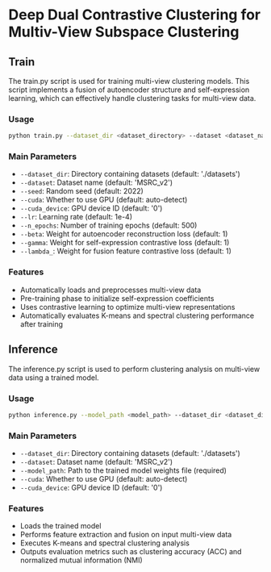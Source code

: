 # Deep Dual Contrastive Clustering for Multiv-View Subspace Clustering

## Train

The train.py script is used for training multi-view clustering models. This script implements a fusion of autoencoder structure and self-expression learning, which can effectively handle clustering tasks for multi-view data.

### Usage

```bash
python train.py --dataset_dir <dataset_directory> --dataset <dataset_name> --cuda_device <GPU_device_id> --n_epochs <training_epochs> --lr <learning_rate>
```

### Main Parameters

- `--dataset_dir`: Directory containing datasets (default: './datasets')
- `--dataset`: Dataset name (default: 'MSRC_v2')
- `--seed`: Random seed (default: 2022)
- `--cuda`: Whether to use GPU (default: auto-detect)
- `--cuda_device`: GPU device ID (default: '0')
- `--lr`: Learning rate (default: 1e-4)
- `--n_epochs`: Number of training epochs (default: 500)
- `--beta`: Weight for autoencoder reconstruction loss (default: 1)
- `--gamma`: Weight for self-expression contrastive loss (default: 1)
- `--lambda_`: Weight for fusion feature contrastive loss (default: 1)

### Features

- Automatically loads and preprocesses multi-view data
- Pre-training phase to initialize self-expression coefficients
- Uses contrastive learning to optimize multi-view representations
- Automatically evaluates K-means and spectral clustering performance after training

## Inference

The inference.py script is used to perform clustering analysis on multi-view data using a trained model.

### Usage

```bash
python inference.py --model_path <model_path> --dataset_dir <dataset_directory> --dataset <dataset_name> --cuda_device <GPU_device_id>
```

### Main Parameters

- `--dataset_dir`: Directory containing datasets (default: './datasets')
- `--dataset`: Dataset name (default: 'MSRC_v2')
- `--model_path`: Path to the trained model weights file (required)
- `--cuda`: Whether to use GPU (default: auto-detect)
- `--cuda_device`: GPU device ID (default: '0')

### Features

- Loads the trained model
- Performs feature extraction and fusion on input multi-view data
- Executes K-means and spectral clustering analysis
- Outputs evaluation metrics such as clustering accuracy (ACC) and normalized mutual information (NMI)